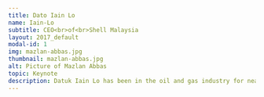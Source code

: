 ```yaml
---
title: Dato Iain Lo
name: Iain-Lo
subtitle: CEO<br>of<br>Shell Malaysia
layout: 2017_default
modal-id: 1
img: mazlan-abbas.jpg
thumbnail: mazlan-abbas.jpg
alt: Picture of Mazlan Abbas
topic: Keynote
description: Datuk Iain Lo has been in the oil and gas industry for nearly 30 years. He obtained Bachelor of Science in Civil Engineering in 1987 and Master of Science in Civil Engineering in 1988 from University of California, Los Angeles (UCLA). He first delved into this industry after he realised his job as a consulting civil engineer did not cater towards his ambition of leaving a mark in society. Since joining Shell, he had been all over the world, enhancing and acquiring skills professionally and personally. He currently serves as the Shell Malaysia chairman and also managing director of Sarawak Shell Bhd and Sabah Shell Petroleum Co Ltd. Under his watch, Shell continues to be one of the best examples for companies to emphasise on giving back to the community. One of the most prominent contributions would be setting up a Piasau Nature Reserve in Miri. Moreover, he believes that his role as the chairman of a prominent company is also to develop Malaysia’s talent pool, especially among the younger generation. He aspires to build future leaders who can guide the country with heart and passion. Thus, Datuk Iain Lo continues to empower and inspire the youth to step out their boundaries and make the differences we want to see.
---
```

